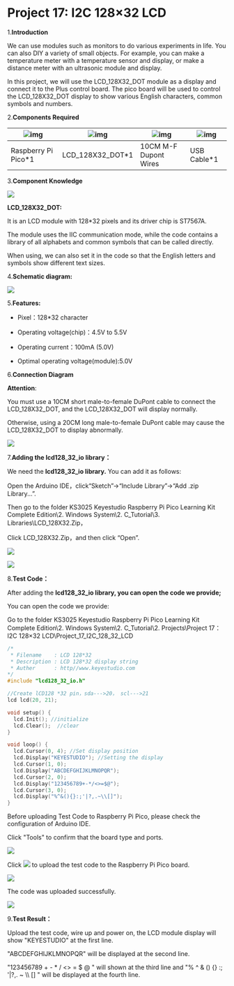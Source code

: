 # Project 17: I2C 128×32 LCD

1.**Introduction**

We can use modules such as monitors to do various experiments in life. You can also DIY a variety of small objects. For example, you can make a temperature meter with a temperature sensor and display, or make a distance meter with an ultrasonic module and display.

In this project, we will use the LCD\_128X32\_DOT module as a display and connect it to the Plus control board. The pico board will be used to control the LCD\_128X32\_DOT display to show various English characters, common symbols and numbers.



2.**Components Required**

| ![img](media/wps29.png) | ![img](media/wps30.jpg) | ![img](media/wps31.jpg) | ![img](media/wps32.jpg) |
| ----------------------- | ----------------------- | ----------------------- | ----------------------- |
| Raspberry Pi Pico*1     | LCD_128X32_DOT*1        | 10CM M-F Dupont Wires   | USB Cable*1             |

3.**Component Knowledge**

![](/media/2c2645e94a00867ac23e8a022f0a631a.png)

**LCD\_128X32\_DOT:** 

It is an LCD module with 128\*32 pixels and its driver chip is ST7567A. 

The module uses the IIC communication mode, while the code contains a library of all alphabets and common symbols that can be called directly. 

When using, we can also set it in the code so that the English letters and symbols show different text sizes.



4.**Schematic diagram:**

![](/media/5451aed32bc5b7b30fbd5613ad09a65b.png)

5.**Features:**

- Pixel：128\*32 character

- Operating voltage(chip)：4.5V to 5.5V

- Operating current：100mA (5.0V)

- Optimal operating voltage(module):5.0V



6.**Connection Diagram**

**Attention**: 

You must use a 10CM short male-to-female DuPont cable to connect the LCD\_128X32\_DOT, and the LCD\_128X32\_DOT will display normally.

Otherwise, using a 20CM long male-to-female DuPont cable may cause the LCD\_128X32\_DOT to display abnormally.

![](/media/82aae0a70e5628c53d7f81f7730cf79a.png)

7.**Adding the lcd128\_32\_io library：**

We need the **lcd128\_32\_io library.** You can add it as follows:

Open the Arduino IDE，click“Sketch”→“Include Library”→“Add .zip Library...”.

Then go to the folder KS3025 Keyestudio Raspberry Pi Pico Learning Kit Complete Edition\\2. Windows System\\2. C\_Tutorial\\3.
Libraries\\LCD\_128X32.Zip，

Click LCD\_128X32.Zip，and then click “Open”.

![](/media/9d88beca6a704f06356e2584f231c70a.png)

![](/media/10f94cc56656e117574dee83c7ce444f.png)

8.**Test Code：**

After adding the **lcd128\_32\_io library, you can open the code we provide;**

You can open the code we provide:

Go to the folder KS3025 Keyestudio Raspberry Pi Pico Learning Kit Complete Edition\\2. Windows System\\2. C\_Tutorial\\2. Projects\\Project 17： I2C 128×32 LCD\\Project\_17\_I2C\_128\_32\_LCD

```C
/*
 * Filename    : LCD 128*32
 * Description : LCD 128*32 display string
 * Auther      : http//www.keyestudio.com
*/
#include "lcd128_32_io.h"

//Create lCD128 *32 pin，sda--->20， scl--->21
lcd lcd(20, 21);

void setup() {
  lcd.Init(); //initialize
  lcd.Clear();  //clear
}

void loop() {
  lcd.Cursor(0, 4); //Set display position
  lcd.Display("KEYESTUDIO"); //Setting the display
  lcd.Cursor(1, 0);
  lcd.Display("ABCDEFGHIJKLMNOPQR");
  lcd.Cursor(2, 0);
  lcd.Display("123456789+-*/<>=$@");
  lcd.Cursor(3, 0);
  lcd.Display("%^&(){}:;'|?,.~\\[]");
}
```


Before uploading Test Code to Raspberry Pi Pico, please check the configuration of Arduino IDE.

Click "Tools" to confirm that the board type and ports.

![](/media/cf8c62accd6ac07f9d3a5cfa5b31a7bd.png)

Click ![](/media/b0d41283bf5ae66d2d5ab45db15331ba.png) to upload the test code to the Raspberry Pi Pico board.

![](/media/145074e8531c25b1f982b42bc79dd962.png)

The code was uploaded successfully.

![](/media/3bfc89e3c36cf32916a5b5b33c8b41b6.png)

9.**Test Result：**

Upload the test code, wire up and power on, the LCD module display will show "KEYESTUDIO" at the first line. 

"ABCDEFGHIJKLMNOPQR" will be displayed at the second line. 

"123456789 + - \* / \<\> = $ @ " will shown at the third line and "% ^ & () {} :; '|?,. \~ \\\\ \[\] " will be displayed at the fourth line.
